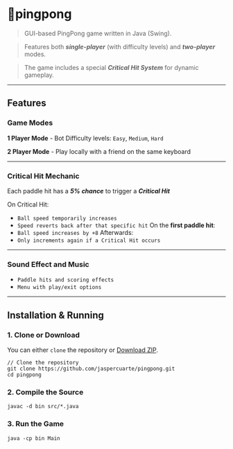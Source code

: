 
# 🏓pingpong

>GUI-based PingPong game written in Java (Swing).  

>Features both ***single-player*** (with difficulty levels) and ***two-player*** modes.  

>The game includes a special ***Critical Hit System*** for dynamic gameplay.

---

## Features

### Game Modes
**1 Player Mode**
    - Bot Difficulty levels: `Easy`, `Medium`, `Hard`

**2 Player Mode**
    - Play locally with a friend on the same keyboard

---
### Critical Hit Mechanic
Each paddle hit has a ***5% chance*** to trigger a ***Critical Hit***

On Critical Hit:
  - `Ball speed temporarily increases`
  - `Speed reverts back after that specific hit`
On the **first paddle hit**:
  - `Ball speed increases by +8`
Afterwards:
  - `Only increments again if a Critical Hit occurs`

---
### Sound Effect and Music
  - `Paddle hits and scoring effects`
  - `Menu with play/exit options`

---
## Installation & Running

### 1. Clone or Download
You can either `clone` the repository or [Download ZIP](https://github.com/yourusername/pingpong/archive/refs/heads/main.zip).

```code
// Clone the repository
git clone https://github.com/jaspercuarte/pingpong.git
cd pingpong
```

### 2. Compile the Source

```code
javac -d bin src/*.java
```

### 3. Run the Game
```code
java -cp bin Main
```

